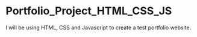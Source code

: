 # Portfolio_Project_HTML_CSS_JS
I will be using HTML, CSS and Javascript to create a test portfolio website.
